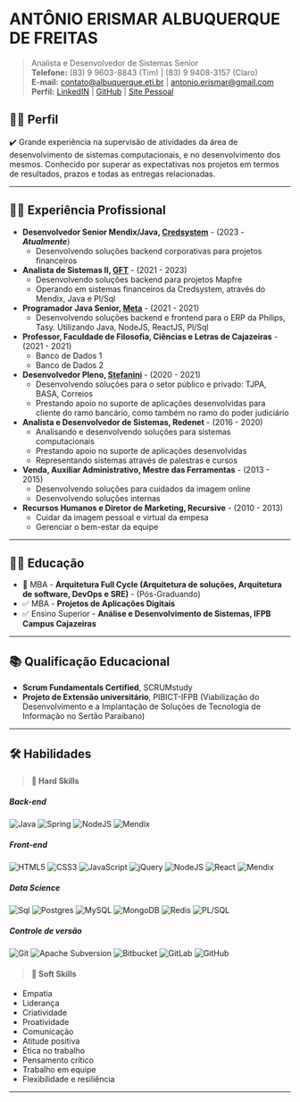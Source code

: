 # ANTÔNIO ERISMAR ALBUQUERQUE DE FREITAS

> Analista e Desenvolvedor de Sistemas Senior  
**Telefone:** (83) 9 9603-8843 (Tim) | (83) 9 9408-3157 (Claro)  
**E-mail:** contato@albuquerque.eti.br | antonio.erismar@gmail.com  
**Perfil:** [LinkedIN](https://br.linkedin.com/in/antonioerismar) | [GitHub](https://github.com/devAlbuquerque) | [Site Pessoal](http://www.albuquerque.eti.br/)  
  
## 👨‍💻 Perfil

✔️ Grande experiência na supervisão de atividades da área de desenvolvimento de sistemas computacionais, e no desenvolvimento dos mesmos. Conhecido por superar as expectativas nos projetos em termos de resultados, prazos e todas as entregas relacionadas.

---

## 👨‍💼 Experiência Profissional

* **Desenvolvedor Senior Mendix/Java, [Credsystem](https://www.credsystem.com.br/)** - (2023 - ***Atualmente***)
  * Desenvolvendo soluçôes backend corporativas para projetos financeiros
* **Analista de Sistemas II, [GFT](https://www.gft.com/br/pt)** - (2021 - 2023)
  * Desenvolvendo soluçôes backend para projetos Mapfre
  * Operando em sistemas financeiros da Credsystem, através do Mendix, Java e Pl/Sql
* **Programador Java Senior, [Meta](https://www.meta.com.br/)** - (2021 - 2021)
  * Desenvolvendo soluçôes backend e frontend para o ERP da Philips, Tasy. Utilizando Java, NodeJS, ReactJS, Pl/Sql
* **Professor, Faculdade de Filosofia, Ciências e Letras de Cajazeiras** - (2021 - 2021)
  * Banco de Dados 1
  * Banco de Dados 2
* **Desenvolvedor Pleno, [Stefanini](https://stefanini.com/pt-br)** - (2020 - 2021)
  * Desenvolvendo soluções para o setor público e privado: TJPA, BASA, Correios
  * Prestando apoio no suporte de aplicações desenvolvidas para cliente do ramo bancário, como também no ramo do poder judiciário
* **Analista e Desenvolvedor de Sistemas, Redenet** - (2016 - 2020)
  * Analisando e desenvolvendo soluções para sistemas computacionais
  * Prestando apoio no suporte de aplicações desenvolvidas
  * Representando sistemas através de palestras e cursos
* **Venda, Auxiliar Administrativo, Mestre das Ferramentas** - (2013 - 2015)
  * Desenvolvendo soluções para cuidados da imagem online
  * Desenvolvendo soluções internas
* **Recursos Humanos e Diretor de Marketing, Recursive** - (2010 - 2013)
  * Cuidar da imagem pessoal e virtual da empesa
  * Gerenciar o bem-estar da equipe

---

## 👨‍🎓 Educação

* 🔳 MBA - **Arquitetura Full Cycle (Arquitetura de soluções, Arquitetura de software, DevOps e SRE)** - (Pós-Graduando)
* ✅ MBA - **Projetos de Aplicações Digitais**
* ✅ Ensino Superior - **Análise e Desenvolvimento de Sistemas, IFPB Campus Cajazeiras**

---

## 📚 Qualificação Educacional

* **Scrum Fundamentals Certified**, SCRUMstudy
* **Projeto de Extensão universitário**, PIBICT-IFPB (Viabilização do Desenvolvimento e a Implantação de Soluções de Tecnologia de Informação no Sertão Paraibano)

---

## 🛠 Habilidades

> #### 💪 Hard Skills

##### **Back-end**

![Java](https://img.shields.io/badge/java-%23ED8B00.svg?style=for-the-badge&logo=java&logoColor=white) ![Spring](https://img.shields.io/badge/spring-%236DB33F.svg?style=for-the-badge&logo=spring&logoColor=white) ![NodeJS](https://img.shields.io/badge/node.js-6DA55F?style=for-the-badge&logo=node.js&logoColor=white) ![Mendix](https://img.shields.io/badge/-mx%20Mendix-%230079C1?style=for-the-badge)

##### **Front-end**

![HTML5](https://img.shields.io/badge/html5-%23E34F26.svg?style=for-the-badge&logo=html5&logoColor=white) ![CSS3](https://img.shields.io/badge/css3-%231572B6.svg?style=for-the-badge&logo=css3&logoColor=white) ![JavaScript](https://img.shields.io/badge/javascript-%23323330.svg?style=for-the-badge&logo=javascript&logoColor=%23F7DF1E) ![jQuery](https://img.shields.io/badge/jquery-%230769AD.svg?style=for-the-badge&logo=jquery&logoColor=white) ![NodeJS](https://img.shields.io/badge/node.js-6DA55F?style=for-the-badge&logo=node.js&logoColor=white) ![React](https://img.shields.io/badge/react-%2320232a.svg?style=for-the-badge&logo=react&logoColor=%2361DAFB) ![Mendix](https://img.shields.io/badge/-mx%20Mendix-%230079C1?style=for-the-badge)

##### **Data Science**

![Sql](https://img.shields.io/badge/SQL-07405E?style=for-the-badge&logo=sqlite&logoColor=white) ![Postgres](https://img.shields.io/badge/postgres-%23316192.svg?style=for-the-badge&logo=postgresql&logoColor=white) ![MySQL](https://img.shields.io/badge/mysql-%2300f.svg?style=for-the-badge&logo=mysql&logoColor=white) ![MongoDB](https://img.shields.io/badge/MongoDB-%234ea94b.svg?style=for-the-badge&logo=mongodb&logoColor=white) ![Redis](https://img.shields.io/badge/redis-%23DD0031.svg?style=for-the-badge&logo=redis&logoColor=white) ![PL/SQL](https://img.shields.io/badge/PL/SQL-F80000?style=for-the-badge&logo=oracle&logoColor=white)

##### **Controle de versão**

![Git](https://img.shields.io/badge/git-%23F05033.svg?style=for-the-badge&logo=git&logoColor=white) ![Apache Subversion](https://img.shields.io/badge/subversion-%23809CC9.svg?style=for-the-badge&logo=subversion&logoColor=white) ![Bitbucket](https://img.shields.io/badge/bitbucket-%230047B3.svg?style=for-the-badge&logo=bitbucket&logoColor=white) ![GitLab](https://img.shields.io/badge/gitlab-%23181717.svg?style=for-the-badge&logo=gitlab&logoColor=white) ![GitHub](https://img.shields.io/badge/github-%23121011.svg?style=for-the-badge&logo=github&logoColor=white)

> #### 💖 Soft Skills

* Empatia
* Liderança
* Criatividade
* Proatividade 
* Comunicação 
* Atitude positiva
* Ética no trabalho
* Pensamento crítico
* Trabalho em equipe 
* Flexibilidade e resiliência

---
